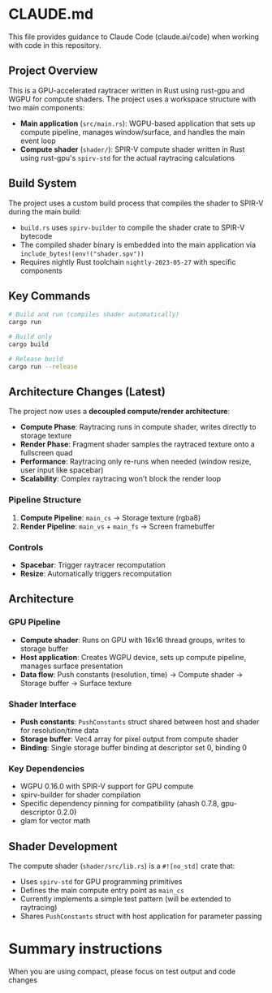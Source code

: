 # CLAUDE.md

This file provides guidance to Claude Code (claude.ai/code) when working with code in this repository.

## Project Overview

This is a GPU-accelerated raytracer written in Rust using rust-gpu and WGPU for compute shaders. The project uses a workspace structure with two main components:

- **Main application** (`src/main.rs`): WGPU-based application that sets up compute pipeline, manages window/surface, and handles the main event loop
- **Compute shader** (`shader/`): SPIR-V compute shader written in Rust using rust-gpu's `spirv-std` for the actual raytracing calculations

## Build System

The project uses a custom build process that compiles the shader to SPIR-V during the main build:

- `build.rs` uses `spirv-builder` to compile the shader crate to SPIR-V bytecode
- The compiled shader binary is embedded into the main application via `include_bytes!(env!("shader.spv"))`
- Requires nightly Rust toolchain `nightly-2023-05-27` with specific components

## Key Commands

```bash
# Build and run (compiles shader automatically)
cargo run

# Build only
cargo build

# Release build
cargo run --release
```

## Architecture Changes (Latest)

The project now uses a **decoupled compute/render architecture**:

- **Compute Phase**: Raytracing runs in compute shader, writes directly to storage texture
- **Render Phase**: Fragment shader samples the raytraced texture onto a fullscreen quad
- **Performance**: Raytracing only re-runs when needed (window resize, user input like spacebar)
- **Scalability**: Complex raytracing won't block the render loop

### Pipeline Structure
1. **Compute Pipeline**: `main_cs` → Storage texture (rgba8)
2. **Render Pipeline**: `main_vs` + `main_fs` → Screen framebuffer

### Controls
- **Spacebar**: Trigger raytracer recomputation
- **Resize**: Automatically triggers recomputation

## Architecture

### GPU Pipeline
- **Compute shader**: Runs on GPU with 16x16 thread groups, writes to storage buffer
- **Host application**: Creates WGPU device, sets up compute pipeline, manages surface presentation
- **Data flow**: Push constants (resolution, time) → Compute shader → Storage buffer → Surface texture

### Shader Interface
- **Push constants**: `PushConstants` struct shared between host and shader for resolution/time data
- **Storage buffer**: Vec4 array for pixel output from compute shader
- **Binding**: Single storage buffer binding at descriptor set 0, binding 0

### Key Dependencies
- WGPU 0.16.0 with SPIR-V support for GPU compute
- spirv-builder for shader compilation
- Specific dependency pinning for compatibility (ahash 0.7.8, gpu-descriptor 0.2.0)
- glam for vector math

## Shader Development

The compute shader (`shader/src/lib.rs`) is a `#![no_std]` crate that:
- Uses `spirv-std` for GPU programming primitives
- Defines the main compute entry point as `main_cs`
- Currently implements a simple test pattern (will be extended to raytracing)
- Shares `PushConstants` struct with host application for parameter passing

# Summary instructions

When you are using compact, please focus on test output and code changes

